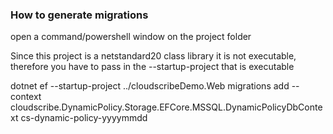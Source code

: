 ﻿### How to generate migrations

open a command/powershell window on the project folder

Since this project is a netstandard20 class library it is not executable, therefore you have to pass in the --startup-project that is executable

dotnet ef --startup-project ../cloudscribeDemo.Web migrations add  --context cloudscribe.DynamicPolicy.Storage.EFCore.MSSQL.DynamicPolicyDbContext cs-dynamic-policy-yyyymmdd
